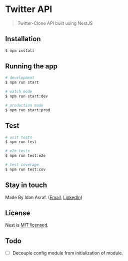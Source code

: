 # Twitter API
> Twitter-Clone API built using NestJS

## Installation
```bash
$ npm install
```

## Running the app
```bash
# development
$ npm run start

# watch mode
$ npm run start:dev

# production mode
$ npm run start:prod
```

## Test
```bash
# unit tests
$ npm run test

# e2e tests
$ npm run test:e2e

# test coverage
$ npm run test:cov
```

## Stay in touch
Made By Idan Asraf.
([Email](https://kamilmysliwiec.com), 
[LinkedIn](https://linkedin.com/in/idan-asraf))


## License
Nest is [MIT licensed](LICENSE).

## Todo
- [ ] Decouple config module from initialization of module.

